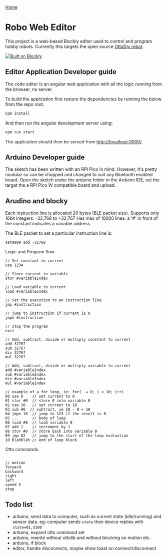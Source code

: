 [Home](../README.md)

# Robo Web Editor 

This project is a web-based Blockly editor used to control and program hobby robots.
Currently this targets the open source [OttoDiy robot](https://www.ottodiy.com/).

[![Built on Blockly](https://tinyurl.com/built-on-blockly)](https://github.com/google/blockly)

## Editor Application Developer guide

The code editor is an angular web application with all the logic running from the browser, no server.

To build the application first restore the dependencies by running the below from the repo root.

```bash
npm install
```

And then run the angular development server using:
```bash
npm run start
```

The application should then be served from [http://localhost:3000/](http://localhost:3000/).

## Arduino Developer guide

The sketch has been written with an RPI Pico in mind. However, it's pretty modular so can be chopped and changed to suit any Bluetooth enabled board.
Open the sketch under the arduino folder in the Arduino IDE, set the target the a RPI Pico W compatible board and upload.

## Arudino and blocky

Each instruction line is allocated 20 bytes (BLE packet size).
Supports only 16bit integers: -32,768 to +32,767
Has max of 10000 lines. 
a '#' in front of the constant indicates a variable address

The BLE packet to set a particular instruction line is:
```
set9999 add -32768
```

Logic and Program flow 
```
// Set constant to current
use 1234

// Store current to variable
stor #variableIndex

// Load variable to current
load #variableIndex

// Set the execution to an instruction line
jmp #instruction

// jump to instruction if current is 0
jmpe #instruction

// stop the program
exit

// Add, subtract, divide or multiply constant to current
add 32767
sub 32767
div 32767
mul 32767

// Add, subtract, divide or multiply variable to current
add #variableIndex
sub #variableIndex
div #variableIndex
mul #variableIndex

// example of a for loop, ie: for(  = 0; i < 10; i++)
00 use 0    // set current to 0
01 stor #0  // store 0 into variable 0
02 use 10   // set current to 10
03 sub #0  // subtract, ie 10 - 0 = 10
04 jmpe 10  // jump to 123 if the result is 0
05 ...      // body of loop
06 load #0  // load variable 0
07 add 1    // increment by 1
08 stor #0  // store back into variable 0
09 jmp 02   // jump to the start of the loop evaluation
10 blahblah // end of loop block

```

Otto commands
```

// motion
forward
backward
right
left
speed 5
stop
```

## Todo list

- arduino, send data to computer, such as current state (idle/running) and sensor data. eg: computer sends `state` then device replies with `state=01,d100`
- arduino, expand otto command set
- arduino, rewrite without ottolib and without blocking on motion etc.
- arduino, if block
- editor, handle disconnects, maybe show toast on connect/disconnect